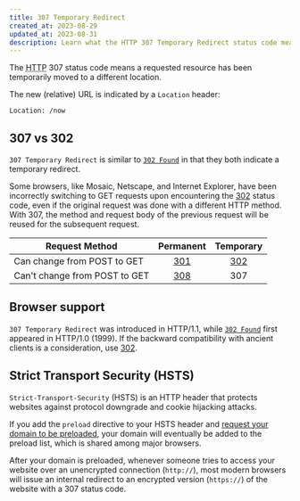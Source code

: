 ```yaml
---
title: 307 Temporary Redirect
created_at: 2023-08-29
updated_at: 2023-08-31
description: Learn what the HTTP 307 Temporary Redirect status code means, how it differs from HTTP 302 Found, and how it relates to the Strict Transport Security (HSTS).
---
```


The <abbr title="Hypertext Transfer Protocol">HTTP</abbr> 307 status code means a requested resource has been temporarily moved to a different location.

The new (relative) URL is indicated by a `Location` header:

    Location: /now

## 307 vs 302

`307 Temporary Redirect` is similar to [`302 Found`](302-found.html) in that they both indicate a temporary redirect.

Some browsers, like Mosaic, Netscape, and Internet Explorer, have been incorrectly switching to GET requests upon encountering the [302](302-found.html) status code, even if the original request was done with a different HTTP method. With 307, the method and request body of the previous request will be reused for the subsequent request.

| Request Method | Permanent | Temporary |
|----------|:-------------:|:------:|
| Can change from POST to GET | [301](301-moved-permanently.html) | [302](302-found.html) |
| Can't change from POST to GET | [308](308-permanent-redirect.html) | 307 |

## Browser support

`307 Temporary Redirect` was introduced in HTTP/1.1, while [`302 Found`](302-found.html) first appeared in HTTP/1.0 (1999). If the backward compatibility with ancient clients is a consideration, use [302](302-found.html).

## Strict Transport Security (HSTS)

`Strict-Transport-Security` (HSTS) is an HTTP header that protects websites against protocol downgrade and cookie hijacking attacks.

If you add the `preload` directive to your HSTS header and <a href="https://hstspreload.org" target="_blank" rel="noopener">request your domain to be preloaded</a>, your domain will eventually be added to the preload list, which is shared among major browsers.

After your domain is preloaded, whenever someone tries to access your website over an unencrypted connection (`http://`), most modern browsers will issue an internal redirect to an encrypted version (`https://`) of the website with a 307 status code.
